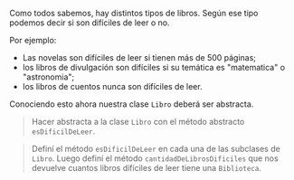 Como todos sabemos, hay distintos tipos de libros. Según ese tipo podemos decir si son difíciles de leer o no.

Por ejemplo:

* Las novelas son difíciles de leer si tienen más de 500 páginas;
* los libros de divulgación son difíciles si su temática es "matematica" o "astronomia";
* los libros de cuentos nunca son difíciles de leer.

Conociendo esto ahora nuestra clase `Libro` deberá ser abstracta.

> Hacer abstracta a la clase `Libro` con el método abstracto `esDificilDeLeer`.

> Definí el método `esDificilDeLeer` en cada una de las subclases de `Libro`. Luego definí el método `cantidadDeLibrosDificiles` que nos devuelve cuantos libros difíciles de leer tiene una `Biblioteca`.
